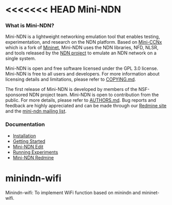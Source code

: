<<<<<<< HEAD
Mini-NDN
========

### What is Mini-NDN?

Mini-NDN is a lightweight networking emulation tool that enables testing, experimentation, and
research on the NDN platform. Based on [Mini-CCNx](https://github.com/chesteve/mn-ccnx) which
is a fork of [Mininet](https://github.com/mininet/mininet), Mini-NDN uses the NDN libraries,
NFD, NLSR, and tools released by the [NDN project](http://named-data.net/codebase/platform/)
to emulate an NDN network on a single system.

Mini-NDN is open and free software licensed under the GPL 3.0 license. Mini-NDN is free to all
users and developers. For more information about licensing details and limitations,
please refer to [COPYING.md](COPYING.md).

The first release of Mini-NDN is developed by members of the NSF-sponsored NDN project team.
Mini-NDN is open to contribution from the public.
For more details, please refer to [AUTHORS.md](AUTHORS.md).
Bug reports and feedback are highly appreciated and can be made through our
[Redmine site](http://redmine.named-data.net/projects/mini-ndn) and the
[mini-ndn mailing list](http://www.lists.cs.ucla.edu/mailman/listinfo/mini-ndn).

### Documentation

* [Installation](INSTALL.md)
* [Getting Started](docs/GETTING-STARTED.md)
* [Mini-NDN Edit](docs/GUI.md)
* [Running Experiments](docs/EXPERIMENTS.md)
* [Mini-NDN Redmine](http://redmine.named-data.net/projects/mini-ndn)

# minindn-wifi
Minindn-wifi: To implement WiFi function based on minindn and mininet-wifi.
